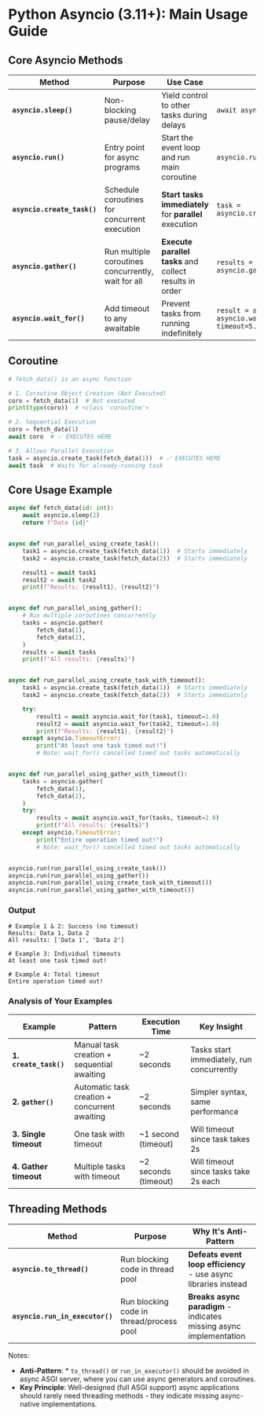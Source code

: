# Python Asyncio (3.11+): Main Usage Guide

## Core Asyncio Methods

| Method                      | Purpose                                            | Use Case                                                | Code Example                                           |
|-----------------------------|----------------------------------------------------|---------------------------------------------------------|--------------------------------------------------------|
| **`asyncio.sleep()`**       | Non-blocking pause/delay                           | Yield control to other tasks during delays              | `await asyncio.sleep(1)`                               |
| **`asyncio.run()`**         | Entry point for async programs                     | Start the event loop and run main coroutine             | `asyncio.run(main())`                                  |
| **`asyncio.create_task()`** | Schedule coroutines for concurrent execution       | **Start tasks immediately** for **parallel** execution  | `task = asyncio.create_task(fetch_data())`             |
| **`asyncio.gather()`**      | Run multiple coroutines concurrently, wait for all | **Execute parallel tasks** and collect results in order | `results = await asyncio.gather(task1(), task2())`     |
| **`asyncio.wait_for()`**    | Add timeout to any awaitable                       | Prevent tasks from running indefinitely                 | `result = await asyncio.wait_for(task(), timeout=5.0)` |

## Coroutine

```python
# fetch_data() is an async function

# 1. Coroutine Object Creation (Not Executed)
coro = fetch_data(1)  # Not executed
print(type(coro))  # <class 'coroutine'>

# 2. Sequential Execution
coro = fetch_data(1)
await coro  # ✅ EXECUTES HERE

# 3. Allows Parallel Execution
task = asyncio.create_task(fetch_data(1))  # ✅ EXECUTES HERE
await task  # Waits for already-running task
```

## Core Usage Example

```python
async def fetch_data(id: int):
    await asyncio.sleep(2)
    return f"Data {id}"


async def run_parallel_using_create_task():
    task1 = asyncio.create_task(fetch_data(1))  # Starts immediately
    task2 = asyncio.create_task(fetch_data(2))  # Starts immediately

    result1 = await task1
    result2 = await task2
    print(f"Results: {result1}, {result2}")


async def run_parallel_using_gather():
    # Run multiple coroutines concurrently
    tasks = asyncio.gather(
        fetch_data(1),
        fetch_data(2),
    )
    results = await tasks
    print(f"All results: {results}")


async def run_parallel_using_create_task_with_timeout():
    task1 = asyncio.create_task(fetch_data(1))  # Starts immediately
    task2 = asyncio.create_task(fetch_data(2))  # Starts immediately

    try:
        result1 = await asyncio.wait_for(task1, timeout=1.0)
        result2 = await asyncio.wait_for(task2, timeout=1.0)
        print(f"Results: {result1}, {result2}")
    except asyncio.TimeoutError:
        print("At least one task timed out!")
        # Note: wait_for() cancelled timed out tasks automatically


async def run_parallel_using_gather_with_timeout():
    tasks = asyncio.gather(
        fetch_data(1),
        fetch_data(2),
    )
    try:
        results = await asyncio.wait_for(tasks, timeout=2.0)
        print(f"All results: {results}")
    except asyncio.TimeoutError:
        print("Entire operation timed out!")
        # Note: wait_for() cancelled timed out tasks automatically


asyncio.run(run_parallel_using_create_task())
asyncio.run(run_parallel_using_gather())
asyncio.run(run_parallel_using_create_task_with_timeout())
asyncio.run(run_parallel_using_gather_with_timeout())
```

### Output

```text
# Example 1 & 2: Success (no timeout)
Results: Data 1, Data 2
All results: ['Data 1', 'Data 2']

# Example 3: Individual timeouts
At least one task timed out!

# Example 4: Total timeout  
Entire operation timed out!
```

### Analysis of Your Examples

| Example                | Pattern                                       | Execution Time       | Key Insight                               |
|------------------------|-----------------------------------------------|----------------------|-------------------------------------------|
| **1. `create_task()`** | Manual task creation + sequential awaiting    | ~2 seconds           | Tasks start immediately, run concurrently |
| **2. `gather()`**      | Automatic task creation + concurrent awaiting | ~2 seconds           | Simpler syntax, same performance          |
| **3. Single timeout**  | One task with timeout                         | ~1 second (timeout)  | Will timeout since task takes 2s          |
| **4. Gather timeout**  | Multiple tasks with timeout                   | ~2 seconds (timeout) | Will timeout since tasks take 2s each     |

## Threading Methods

| Method                          | Purpose                                  | Why It's Anti-Pattern                                              |
|---------------------------------|------------------------------------------|--------------------------------------------------------------------|
| **`asyncio.to_thread()`**       | Run blocking code in thread pool         | **Defeats event loop efficiency** - use async libraries instead    |
| **`asyncio.run_in_executor()`** | Run blocking code in thread/process pool | **Breaks async paradigm** - indicates missing async implementation |

Notes:

- **Anti-Pattern**: * `to_thread()` or `run_in_executor()` should be avoided in async ASGI server, where you can use async generators and coroutines.
- **Key Principle**: Well-designed (full ASGI support) async applications should rarely need threading methods - they indicate missing async-native implementations.